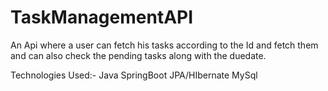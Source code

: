 # TaskManagementAPI
An Api where a user can fetch his tasks according to the Id and fetch them and can also check the pending tasks along with the duedate.

Technologies Used:-
Java 
SpringBoot
JPA/HIbernate
MySql
